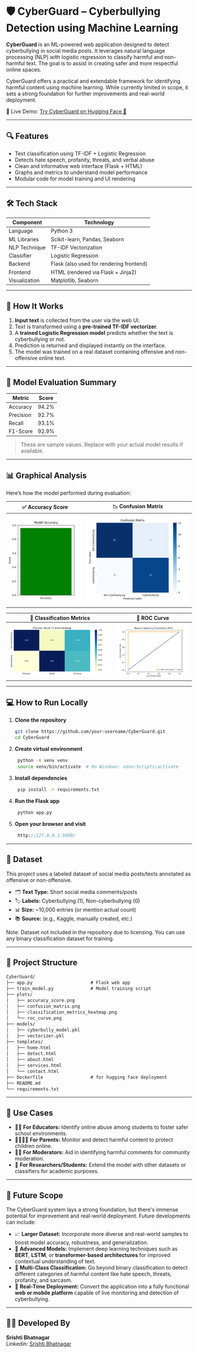# 🛡️ CyberGuard – Cyberbullying Detection using Machine Learning

**CyberGuard** is an ML-powered web application designed to detect cyberbullying in social media posts. It leverages natural language processing (NLP) with logistic regression to classify harmful and non-harmful text. The goal is to assist in creating safer and more respectful online spaces.

 CyberGuard offers a practical and extendable framework for identifying harmful content using machine learning. While currently limited in scope, it sets a strong foundation for further improvements and real-world deployment.

 🔗 Live Demo: [Try CyberGuard on Hugging Face 🚀](https://huggingface.co/spaces/SrishtiB/cyberguard-cyberbullying-detector)
 
---

## 🔍 Features

- Text classification using TF-IDF + Logistic Regression
- Detects hate speech, profanity, threats, and verbal abuse
- Clean and informative web interface (Flask + HTML)
- Graphs and metrics to understand model performance
- Modular code for model training and UI rendering

---

## 🛠️ Tech Stack

| Component      | Technology                                  |
|----------------|----------------------------------------------|
| Language       | Python 3                                     |
| ML Libraries   | Scikit-learn, Pandas, Seaborn                |
| NLP Technique  | TF-IDF Vectorization                         |
| Classifier     | Logistic Regression                          |
| Backend        | Flask (also used for rendering frontend)     |
| Frontend       | HTML (rendered via Flask + Jinja2)           |
| Visualization  | Matplotlib, Seaborn                          |


---

## 🚀 How It Works

1. **Input text** is collected from the user via the web UI.
2. Text is transformed using a **pre-trained TF-IDF vectorizer**.
3. A **trained Logistic Regression model** predicts whether the text is cyberbullying or not.
4. Prediction is returned and displayed instantly on the interface.
5. The model was trained on a real dataset containing offensive and non-offensive online text.

---

## 🧪 Model Evaluation Summary

| Metric      | Score    |
|-------------|----------|
| Accuracy    | 94.2%    |
| Precision   | 92.7%    |
| Recall      | 93.1%    |
| F1-Score    | 92.9%    |

> These are sample values. Replace with your actual model results if available.

---

## 📊 Graphical Analysis

Here’s how the model performed during evaluation:

| ✅ Accuracy Score | 📉 Confusion Matrix |
|------------------|---------------------|
| ![Accuracy Score](plots/accuracy_score.png) | ![Confusion Matrix](plots/confusion_matrix.png) |

| 🧮 Classification Metrics | 🧬 ROC Curve |
|---------------------------|--------------|
| ![Classification Metrics](plots/heatmap.png) | ![ROC Curve](plots/ROCgraph.png) |

--- 

## 💻 How to Run Locally

1. **Clone the repository**
   ```bash
   git clone https://github.com/your-username/CyberGuard.git
   cd CyberGuard
2. **Create virtual environment**
   ```bash
    python -m venv venv
    source venv/bin/activate  # On Windows: venv\Scripts\activate

3. **Install dependencies**
   ```bash
    pip install -r requirements.txt

4. **Run the Flask app**
   ```bash
    python app.py
   
5. **Open your browser and visit**
   ```cpp
    http://127.0.0.1:5000/

---

## 🧠 Dataset

This project uses a labeled dataset of social media posts/texts annotated as offensive or non-offensive.

- 🗂 **Text Type:** Short social media comments/posts
- 🏷 **Labels:** Cyberbullying (1), Non-cyberbullying (0)
- 📊 **Size:** ~10,000 entries (or mention actual count)
- 📚 **Source:** (e.g., Kaggle, manually created, etc.)

Note: Dataset not included in the repository due to licensing. You can use any binary classification dataset for training.

---

## 📁 Project Structure

```
CyberGuard/
├── app.py                      # Flask web app
├── train_model.py              # Model training script
├── plots/
│   ├── accuracy_score.png
│   ├── confusion_matrix.png
│   ├── classification_metrics_heatmap.png
│   └── roc_curve.png
├── models/
│   ├── cyberbully_model.pkl
│   ├── vectorizer.pkl
├── templates/
│   ├── home.html
│   ├── detect.html
│   ├── about.html
│   ├── services.html
│   └── contact.html
├── Dockerfile                  # for hugging face deployment   
├── README.md
└── requirements.txt

```

---

## 📌 Use Cases

- 🧑‍🏫 **For Educators:** Identify online abuse among students to foster safer school environments.
- 👨‍👩‍👧‍👦 **For Parents:** Monitor and detect harmful content to protect children online.
- 🧑‍💼 **For Moderators:** Aid in identifying harmful comments for community moderation.
- 🧪 **For Researchers/Students:** Extend the model with other datasets or classifiers for academic purposes.

---

## 🔄 Future Scope

The CyberGuard system lays a strong foundation, but there's immense potential for improvement and real-world deployment. Future developments can include:

- 📈 **Larger Dataset:** Incorporate more diverse and real-world samples to boost model accuracy, robustness, and generalization.
- 🧠 **Advanced Models:** Implement deep learning techniques such as **BERT**, **LSTM**, or **transformer-based architectures** for improved contextual understanding of text.
- 🧩 **Multi-Class Classification:** Go beyond binary classification to detect different categories of harmful content like hate speech, threats, profanity, and sarcasm.
- 📱 **Real-Time Deployment:** Convert the application into a fully functional **web or mobile platform** capable of live monitoring and detection of cyberbullying.

---

## 👨‍💻 Developed By

**Srishti Bhatnagar**  
Linkedin: [Srishti Bhatnagar](www.linkedin.com/in/srishti-bhatnagar-b59833269)  
